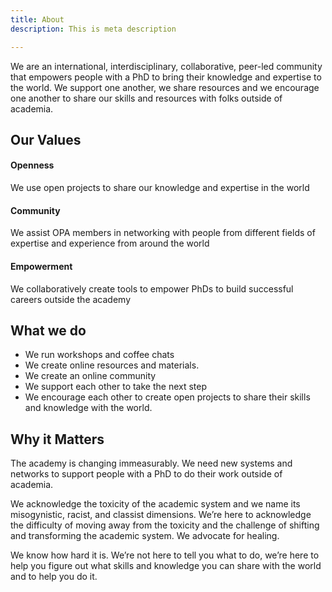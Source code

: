 ```yaml
---
title: About
description: This is meta description

---
```

We are an international, interdisciplinary, collaborative, peer-led community that empowers people with a PhD to bring their knowledge and expertise to the world. We support one another, we share resources and we encourage one another to share our skills and resources with folks outside of academia.

## Our Values

#### **Openness**

We use open projects to share our knowledge and expertise in the world

#### **Community**

We assist OPA members in networking with people from different fields of expertise and experience from around the world

#### **Empowerment**

We collaboratively create tools to empower PhDs to build successful careers outside the academy

## What we do

* We run workshops and coffee chats
* We create online resources and materials.
* We create an online community
* We support each other to take the next step
* We encourage each other to create open projects to share their skills and knowledge with the world.

## Why it Matters

The academy is changing immeasurably. We need new systems and networks to support people with a PhD to do their work outside of academia.

We acknowledge the toxicity of the academic system and we name its misogynistic, racist, and classist dimensions. We’re here to acknowledge the difficulty of moving away from the toxicity and the challenge of shifting and transforming the academic system. We advocate for healing.

We know how hard it is. We’re not here to tell you what to do, we’re here to help you figure out what skills and knowledge you can share with the world and to help you do it.